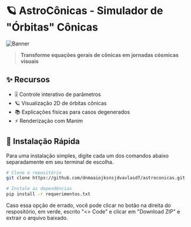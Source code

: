 # 🪐 AstroCônicas - Simulador de "Órbitas" Cônicas

![Banner](media/banner.png) <!-- O banner é pra estar aqui -->

> **Transforme equações gerais de cônicas em jornadas cósmicas visuais**

## ✨ Recursos
- 🎚️ Controle interativo de parâmetros
- 🪐 Visualização 2D de órbitas cônicas
- 📚 Explicações físicas para casos degenerados
- ⚡ Renderização com Manim

## 🚀 Instalação Rápida
Para uma instalação simples, digite cada um dos comandos abaixo separadamente em seu terminal de escolha. 
```bash
# Clone o repositório
git clone https://github.com/dnmaaiojksnsjdvavlasdf/astroconicas.git

# Instale as dependências
pip install -r requerimentos.txt
```
Caso essa opção de errado, você pode clicar no botão na direita do respositório, em verde, escrito "<> Code" e clicar em "Download ZIP" e extrair o arquivo baixado.
